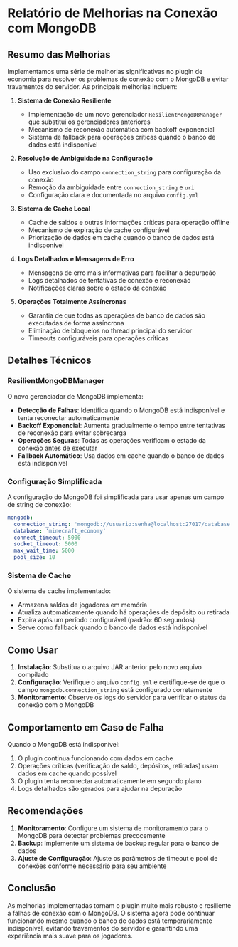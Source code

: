 # Relatório de Melhorias na Conexão com MongoDB

## Resumo das Melhorias

Implementamos uma série de melhorias significativas no plugin de economia para resolver os problemas de conexão com o MongoDB e evitar travamentos do servidor. As principais melhorias incluem:

1. **Sistema de Conexão Resiliente**
   - Implementação de um novo gerenciador `ResilientMongoDBManager` que substitui os gerenciadores anteriores
   - Mecanismo de reconexão automática com backoff exponencial
   - Sistema de fallback para operações críticas quando o banco de dados está indisponível

2. **Resolução de Ambiguidade na Configuração**
   - Uso exclusivo do campo `connection_string` para configuração da conexão
   - Remoção da ambiguidade entre `connection_string` e `uri`
   - Configuração clara e documentada no arquivo `config.yml`

3. **Sistema de Cache Local**
   - Cache de saldos e outras informações críticas para operação offline
   - Mecanismo de expiração de cache configurável
   - Priorização de dados em cache quando o banco de dados está indisponível

4. **Logs Detalhados e Mensagens de Erro**
   - Mensagens de erro mais informativas para facilitar a depuração
   - Logs detalhados de tentativas de conexão e reconexão
   - Notificações claras sobre o estado da conexão

5. **Operações Totalmente Assíncronas**
   - Garantia de que todas as operações de banco de dados são executadas de forma assíncrona
   - Eliminação de bloqueios no thread principal do servidor
   - Timeouts configuráveis para operações críticas

## Detalhes Técnicos

### ResilientMongoDBManager

O novo gerenciador de MongoDB implementa:

- **Detecção de Falhas**: Identifica quando o MongoDB está indisponível e tenta reconectar automaticamente
- **Backoff Exponencial**: Aumenta gradualmente o tempo entre tentativas de reconexão para evitar sobrecarga
- **Operações Seguras**: Todas as operações verificam o estado da conexão antes de executar
- **Fallback Automático**: Usa dados em cache quando o banco de dados está indisponível

### Configuração Simplificada

A configuração do MongoDB foi simplificada para usar apenas um campo de string de conexão:

```yaml
mongodb:
  connection_string: 'mongodb://usuario:senha@localhost:27017/database'
  database: 'minecraft_economy'
  connect_timeout: 5000
  socket_timeout: 5000
  max_wait_time: 5000
  pool_size: 10
```

### Sistema de Cache

O sistema de cache implementado:

- Armazena saldos de jogadores em memória
- Atualiza automaticamente quando há operações de depósito ou retirada
- Expira após um período configurável (padrão: 60 segundos)
- Serve como fallback quando o banco de dados está indisponível

## Como Usar

1. **Instalação**: Substitua o arquivo JAR anterior pelo novo arquivo compilado
2. **Configuração**: Verifique o arquivo `config.yml` e certifique-se de que o campo `mongodb.connection_string` está configurado corretamente
3. **Monitoramento**: Observe os logs do servidor para verificar o status da conexão com o MongoDB

## Comportamento em Caso de Falha

Quando o MongoDB está indisponível:

1. O plugin continua funcionando com dados em cache
2. Operações críticas (verificação de saldo, depósitos, retiradas) usam dados em cache quando possível
3. O plugin tenta reconectar automaticamente em segundo plano
4. Logs detalhados são gerados para ajudar na depuração

## Recomendações

1. **Monitoramento**: Configure um sistema de monitoramento para o MongoDB para detectar problemas precocemente
2. **Backup**: Implemente um sistema de backup regular para o banco de dados
3. **Ajuste de Configuração**: Ajuste os parâmetros de timeout e pool de conexões conforme necessário para seu ambiente

## Conclusão

As melhorias implementadas tornam o plugin muito mais robusto e resiliente a falhas de conexão com o MongoDB. O sistema agora pode continuar funcionando mesmo quando o banco de dados está temporariamente indisponível, evitando travamentos do servidor e garantindo uma experiência mais suave para os jogadores.
